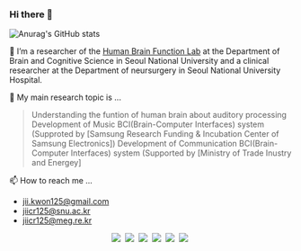 ### Hi there 👋

![Anurag's GitHub stats](https://github-readme-stats.vercel.app/api?username=JII-KWON&show_icons=true&theme=radical)


🔭 I’m a researcher of the [Human Brain Function Lab](https://www.hbf.re.kr/)  at the Department of Brain and Cognitive Science in Seoul National University and a clinical researcher at the Department of neursurgery in Seoul National University Hospital.


🌱 My main research topic is ...
> Understanding the funtion of human brain about auditory processing
> Development of Music BCI(Brain-Computer Interfaces) system (Supproted by [Samsung Research Funding & Incubation Center of Samsung Electronics])
> Development of Communication BCI(Brain-Computer Interfaces) system (Supported by [Ministry of Trade Inustry and Energey]


📫 How to reach me ...
  - jii.kwon125@gmail.com
  - jiicr125@snu.ac.kr
  - jiicr125@meg.re.kr


<p align="center">
<img src="https://img.shields.io/badge/Python-3766AB?style=flat-square&logo=Python&logoColor=white"/></a>&nbsp 
<img src="https://img.shields.io/badge/-Matlab-8f231d?style=flat-square"/></a>&nbsp 
<img src="https://img.shields.io/badge/Origin-F56C2D?style=flat-square&logo=Origin&logoColor=white"/></a>&nbsp
<img src="https://img.shields.io/badge/LaTeX-008080?style=flat-square&logo=LaTeX&logoColor=white"/></a>&nbsp 
<img src="https://img.shields.io/badge/Mendeley-9D1620?style=flat-square&logo=Mendeley&logoColor=white"/></a>&nbsp 
<img src="https://img.shields.io/badge/Endnote-ECD53F?style=flat-square&logo=.ENV&logoColor=white"/></a>&nbsp 
